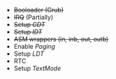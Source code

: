 - ~~Booloader (Grub)~~
- ~~IRQ~~ (Partially)
- ~~Setup _GDT_~~
- ~~Setup _IDT_~~
- ~~ASM wrappers (in, inb, out, outb)~~
- Enable _Paging_
- Setup _LDT_
- RTC
- Setup _TextMode_
